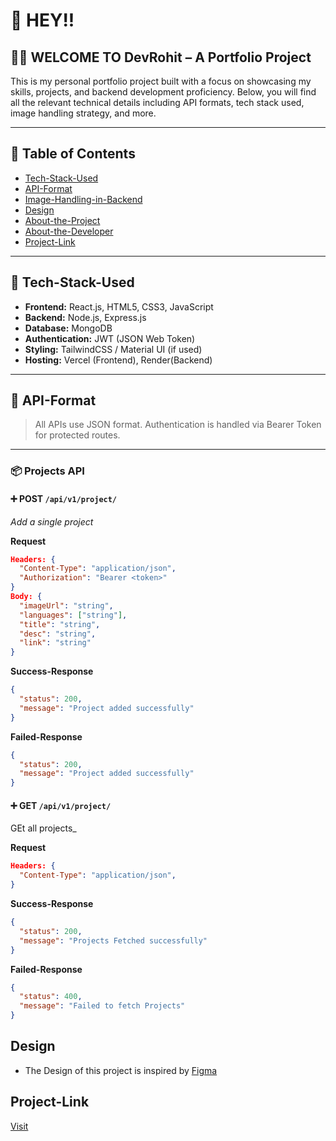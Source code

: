 # 👋 HEY!!
## 👨‍💻 WELCOME TO **DevRohit** – A Portfolio Project

This is my personal portfolio project built with a focus on showcasing my skills, projects, and backend development proficiency. Below, you will find all the relevant technical details including API formats, tech stack used, image handling strategy, and more.

---

## 📑 Table of Contents

- [Tech-Stack-Used](#tech-stack-used)
- [API-Format](#api-format)
- [Image-Handling-in-Backend](#image-handling-in-backend)
- [Design](#design)
- [About-the-Project](#about-the-project)
- [About-the-Developer](#about-the-developer)
- [Project-Link](#project-link)

---

## 🧰 Tech-Stack-Used

- **Frontend:** React.js, HTML5, CSS3, JavaScript
- **Backend:** Node.js, Express.js
- **Database:** MongoDB
- **Authentication:** JWT (JSON Web Token)
- **Styling:** TailwindCSS / Material UI (if used)
- **Hosting:** Vercel (Frontend), Render(Backend)

---

## 🔗 API-Format

> All APIs use JSON format. Authentication is handled via Bearer Token for protected routes.

---

### 📦 Projects API

#### ➕ POST `/api/v1/project/`  
_Add a single project_

**Request**
```json
Headers: {
  "Content-Type": "application/json",
  "Authorization": "Bearer <token>"
}
Body: {
  "imageUrl": "string",
  "languages": ["string"],
  "title": "string",
  "desc": "string",
  "link": "string"
}
```


**Success-Response**
```json
{
  "status": 200,
  "message": "Project added successfully"
}
```

**Failed-Response**
```json
{
  "status": 200,
  "message": "Project added successfully"
}

```


#### ➕ GET `/api/v1/project/`  
GEt all projects_

**Request**
```json
Headers: {
  "Content-Type": "application/json",
}

```


**Success-Response**
```json
{
  "status": 200,
  "message": "Projects Fetched successfully"
}
```

**Failed-Response**
```json
{
  "status": 400,
  "message": "Failed to fetch Projects"
}

```



## Design

- The Design of this project is inspired by [Figma]('https://www.figma.com/design/7wHF5BYHezfu7nqDGjCTcA/Portfolio--Community-?node-id=0-1&p=f&t=nKbn9322lm6OWH6N-0') 


## Project-Link
[Visit](https://devrohit-indol.vercel.app/)
